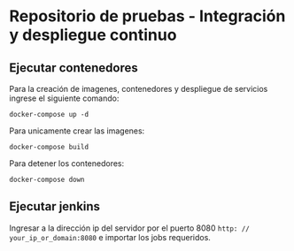 # Repositorio de pruebas - Integración y despliegue continuo

## Ejecutar contenedores

Para la creación de imagenes, contenedores y despliegue de servicios ingrese el siguiente comando:

`docker-compose up -d`

Para unicamente crear las imagenes:

`docker-compose build`

Para detener los contenedores:

`docker-compose down`

## Ejecutar jenkins

Ingresar a la dirección ip del servidor por el puerto 8080 `http: // your_ip_or_domain:8080` e importar los jobs requeridos.